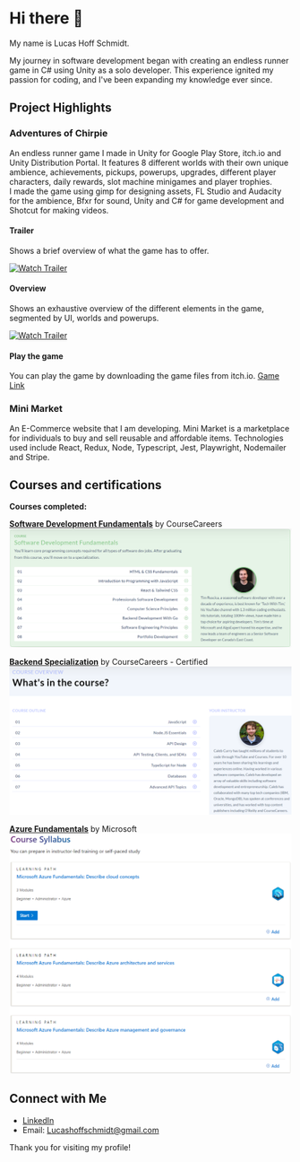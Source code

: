 # Hi there 👋

My name is Lucas Hoff Schmidt.

My journey in software development began with creating an endless runner game in C# using Unity as a solo developer. This experience ignited my passion for coding, and I've been expanding my knowledge ever since.

## Project Highlights
### Adventures of Chirpie
An endless runner game I made in Unity for Google Play Store, itch.io and Unity Distribution Portal. 
It features 8 different worlds with their own unique ambience, achievements, pickups, powerups, upgrades, different player characters, daily rewards, slot machine minigames and player trophies.  
I made the game using gimp for designing assets, FL Studio and Audacity for the ambience, Bfxr for sound, Unity and C# for game development and Shotcut for making videos.

#### Trailer
Shows a brief overview of what the game has to offer.

<a href="https://www.youtube.com/watch?v=3bHDo86nl7s">
   <img src="https://img.youtube.com/vi/3bHDo86nl7s/maxresdefault.jpg" alt="Watch Trailer" width="400"/>
</a>   

#### Overview
Shows an exhaustive overview of the different elements in the game, segmented by UI, worlds and powerups.

<a href="https://www.youtube.com/watch?v=sR40_GvIqTM">
   <img src="https://img.youtube.com/vi/sR40_GvIqTM/maxresdefault.jpg" alt="Watch Trailer" width="400"/>
</a>   

#### Play the game
You can play the game by downloading the game files from itch.io. 
[Game Link](https://avillion.itch.io/adventures-of-chirpie)

### Mini Market
An E-Commerce website that I am developing. Mini Market is a marketplace for individuals to buy and sell reusable and affordable items.
Technologies used include React, Redux, Node, Typescript, Jest, Playwright, Nodemailer and Stripe. 

## Courses and certifications
<b>Courses completed:</b> 

**[Software Development Fundamentals](https://coursecareers.com/explore/software-dev-fundamentals)** by CourseCareers  
   ![Content learned](SoftwareDevelopmentFundamentals-Content.png)
   
**[Backend Specialization](https://coursecareers.com/explore/software-dev-backend)** by CourseCareers - Certified  
   ![Content learned](BackendDevelopmentSpecialization-Content.png)
   
**[Azure Fundamentals](https://learn.microsoft.com/en-us/training/courses/az-900t00)** by Microsoft  
   ![Content learned](AzureFundamentals-Content.png)

## Connect with Me
- [LinkedIn](https://www.linkedin.com/in/lucas-hoff-schmidt-594855156/)
- Email: [Lucashoffschmidt@gmail.com](mailto:Lucashoffschmidt@gmail.com)

Thank you for visiting my profile!

